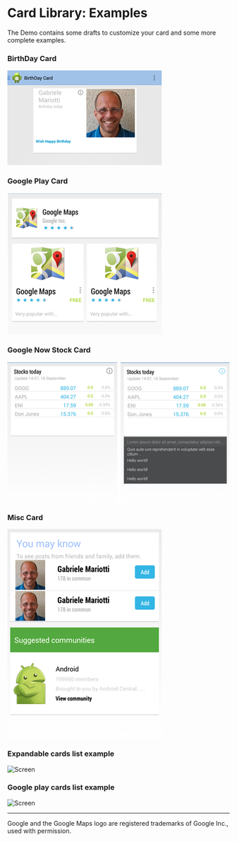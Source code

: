 # Card Library: Examples

The Demo contains some drafts to customize your card and some more complete examples.

### BirthDay Card

![Screen](https://github.com/gabrielemariotti/cardslib/raw/master/demo/images/demo/birthday.png)

### Google Play Card

![Screen](https://github.com/gabrielemariotti/cardslib/raw/master/demo/images/demo/gplay.png)

### Google Now Stock Card

![Screen](https://github.com/gabrielemariotti/cardslib/raw/master/demo/images/demo/gnow.png)

### Misc Card

![Screen](https://github.com/gabrielemariotti/cardslib/raw/master/demo/images/demo/misc.png)

### Expandable cards list example

![Screen](https://github.com/gabrielemariotti/cardslib/raw/master/demo/images/demo/list_expand.png)

### Google play cards list example

![Screen](https://github.com/gabrielemariotti/cardslib/raw/master/demo/images/demo/list_gplay.png)



---

Google and the Google Maps logo are registered trademarks of Google Inc., used with permission.